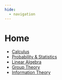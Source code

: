 ```yaml
---
hide:
  - navigation
---
```


[Calculus]: calculus/index.md
[Probability & Statistics]: prob/index.md
[Linear Algebra]: linalg/index.md
[Group Theory]: group/index.md
[Information Theory]: info/index.md

# Home

- [Calculus]
- [Probability & Statistics]
- [Linear Algebra]
- [Group Theory]
- [Information Theory]
